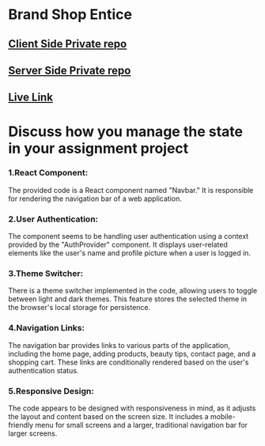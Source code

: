 # Brand Shop Entice

## [ Client Side Private repo](https://github.com/programming-hero-web-course-4/b8a10-brandshop-client-side-Mouri199)

## [ Server Side Private repo](https://github.com/programming-hero-web-course-4/b8a10-brandshop-server-side-Mouri199)

## [ Live Link ]( https://entice-ff6e8.web.app/)







# Discuss how you manage the state in your assignment project

### 1.React Component:
The provided code is a React component named "Navbar." It is responsible for rendering the navigation bar of a web application.

### 2.User Authentication:
The component seems to be handling user authentication using a context provided by the "AuthProvider" component. It displays user-related elements like the user's name and profile picture when a user is logged in.

### 3.Theme Switcher: 
 There is a theme switcher implemented in the code, allowing users to toggle between light and dark themes. This feature stores the selected theme in the browser's local storage for persistence.

### 4.Navigation Links: 
 The navigation bar provides links to various parts of the application, including the home page, adding products, beauty tips, contact page, and a shopping cart. These links are conditionally rendered based on the user's authentication status.

### 5.Responsive Design:
The code appears to be designed with responsiveness in mind, as it adjusts the layout and content based on the screen size. It includes a mobile-friendly menu for small screens and a larger, traditional navigation bar for larger screens.
